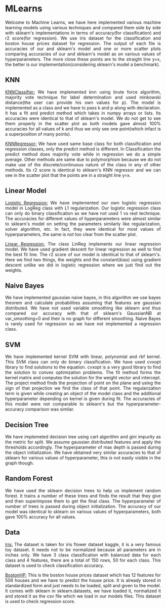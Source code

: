 # MLearns
<p align="justify">
Welcome to Machine Learns, we have here implemented various machine learning models using various techniques and compared them side by side with sklearn's implementations in 
terms of accuracy(for classification) and r2 score(for regression). We use iris dataset for the classification and boston house prices dataset for regression. The output of each 
file is accuracies of our and sklearn's model and one or more scatter plots comparing accuracies of our and sklearn's model as on various values of hyperparameters. The more 
close these points are to the straight line y=x, the better is our implementation(considering sklearn's model a benchmark). 
</p>

## KNN
<p align="justify">
<ins>KNNClassifier:</ins>
We have implemented knn using brute force algorithm, majority vote technique for label determination and used minkowski distance(the user can provide his own values for p). The
model is implemented as a class and we have to pass k and p along with declaration. It has a fit and predict method which takes in numpy arrays or lists. Its accuracies were 
identical to that of sklearn's model. We do not get to see them properly in the scatter plot as both models gave almost 100% accuracies for all values of k and thus we only see 
one point(which infact is a superposition of many points).
</p>

<p align="justify">
<ins>KNNRegressor:</ins>
We have used same base class for both classification and regression classes, only the predict method is different. In Classification the predict method does majority vote while 
in regression we do a simple average. Other methods are same due to polymorphism because we do not make use of the discrete/continuous nature of the class in any of other 
methods. Its r2 score is identical to sklearn's KNN regressor and we can see in the scatter plot that the points are in a straight line y=x.
</p>

## Linear Model
<p align="justify">
<ins>Logistic Regression:</ins>
We have implemented our own logistic regression model in LogReg class with L1 regularization. Our logistic regression class can only do binary classification as we have not used 
1 vs rest technique. The accuracies for different values of hyperparameters were almost similar to sklearn's model on setting the parameters similarly like regularization, 
solver algorithm, etc. In fact, they were identical for most values of hyperparameters, the same is not too clear from the scatter plot.
</p>

<p align="justify">
<ins>Linear Regression:</ins>
The class LinReg implements our linear regression model. We have used gradient descent for linear regression as well to find the best fit line. The r2 score of our model is 
identical to that of sklearn's. Here we find two things, the weights and the constant(bias) using gradient descent unlike we did in logistic regression where we just find out 
the weights.
</p>

## Naive Bayes
<p align="justify">
We have implemented gaussian naive bayes, in this algorithm we use bayes theorem and calculate probabilities assuming that features are gaussian distributed. We have not used 
variable smoothing like sklearn and thus compared our accuracy with that of sklearn's GaussianNB at var_smoothing=0 and their is no graph for different smoothing. Naive Bayes is 
rarely used for regression so we have not implemented a regression class.
</p>

## SVM
<p align="justify">
We have implemented kernel SVM with linear, polynomial and rbf kernel. This SVM class can only do binary classification. We have used cvxopt library to find solutions to the 
equation. cvxopt is a very good library to find the solution to convex optimization problems. The fit method forms the kernel matrix and computes the solution for the weight 
vector and intercept. The project method finds the projection of point on the plane and using the sign of that projection we find the class of that point. The regularization 
term is given while creating an object of the model class and the additional hyperparameter depending on kernel is given during fit. The accuracies of this model were not 
comparable to sklearn's but the hyperparameter-accuracy comparison was similar.
</p>

## Decision Tree
<p align="justify">
We have implemeted decision tree using cart algorithm and gini impurity as the metric for split. We assume gaussian distributed features and apply the thresholds accordingly. 
The hyperparameter of max depth is passed during the object initialization. We have obtained very similar accuracies to that of sklearn for various values of hyperparameter, 
this is not easily visible in the graph though.
</p>

## Random Forest
<p align="justify">
We have used the sklearn decision trees to help us implement random forest. It trains a number of these trees and finds the result that they give and then superimpose them to 
get the final class. The hyperparameter of number of trees is passed during object initialization. The accuracy of our model was identical to sklearn on various values of 
hyperparameters, both gave 100% accuracy for all values.

## Data
<p align="justify">
<ins>Iris:</ins>
The dataset is taken for iris flower dataset kaggle, it is a very famous toy dataset. It needs not to be normalized because all parameters are in inches only. We have 3 class 
classification with balanced data for each class and 4 features, there are a total of 150 rows, 50 for each class. This dataset is used to check classification accuracy.
</p>

<p align="justify">
<ins>BostonHP:</ins>
This is the boston house prices dataset which has 12 features for 506 houses and we have to predict the house price. It is already stored in standardized form and just needs to 
be loaded, split and given to the model. It comes with sklearn in sklearn.datasets, we have loaded it, normalized it and stored it as the csv file which we load in our models 
files. This dataset is used to check regression score.
</p>
